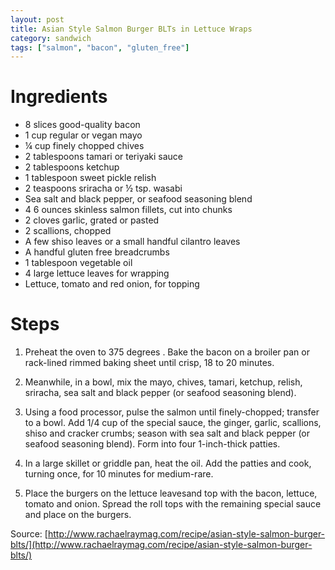 ```yaml
---
layout: post
title: Asian Style Salmon Burger BLTs in Lettuce Wraps
category: sandwich
tags: ["salmon", "bacon", "gluten_free"]
---
```

# Ingredients

* 8	slices good-quality bacon
* 1	cup regular or vegan mayo
* ¼	cup finely chopped chives
* 2	tablespoons tamari or teriyaki sauce
* 2	tablespoons ketchup
* 1	tablespoon sweet pickle relish
* 2	teaspoons sriracha or ½ tsp. wasabi
* Sea salt and black pepper, or seafood seasoning blend
* 4	6 ounces skinless salmon fillets, cut into chunks
* 2	cloves garlic, grated or pasted
* 2	scallions, chopped
* A few shiso leaves or a small handful cilantro leaves
* A handful gluten free breadcrumbs
* 1	tablespoon vegetable oil
* 4	large lettuce leaves for wrapping
* Lettuce, tomato and red onion, for topping

# Steps

1.  Preheat the oven to 375 degrees . Bake the bacon on a broiler pan or rack-lined rimmed baking sheet until crisp, 18 to 20 minutes.

2.  Meanwhile, in a bowl, mix the mayo, chives, tamari, ketchup, relish, sriracha, sea salt and black pepper (or seafood seasoning blend).

3.  Using a food processor, pulse the salmon until finely-chopped; transfer to a bowl. Add 1/4 cup of the special sauce, the ginger, garlic, scallions, shiso and cracker crumbs; season with sea salt and black pepper (or seafood seasoning blend). Form into four 1-inch-thick patties.
4.  In a large skillet or griddle pan, heat the oil. Add the patties and cook, turning once, for 10 minutes for medium-rare.

5.  Place the burgers on the lettuce leavesand top with the bacon, lettuce, tomato and onion. Spread the roll tops with the remaining special sauce and place on the burgers.

Source: [http://www.rachaelraymag.com/recipe/asian-style-salmon-burger-blts/](http://www.rachaelraymag.com/recipe/asian-style-salmon-burger-blts/)